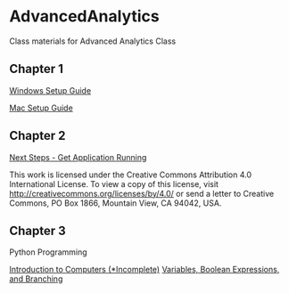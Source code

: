 # AdvancedAnalytics
Class materials for Advanced Analytics Class

## Chapter 1

[Windows Setup Guide](WindowsSetup.md)

[Mac Setup Guide](MacSetup.md)

## Chapter 2

[Next Steps - Get Application Running](DevelopingInVSCode.md)

This work is licensed under the Creative Commons Attribution 4.0 International License. To view a copy of this license, visit http://creativecommons.org/licenses/by/4.0/ or send a letter to Creative Commons, PO Box 1866, Mountain View, CA 94042, USA.


## Chapter 3

Python Programming

[Introduction to Computers (*Incomplete)](Programmingintoduction.md)
[Variables, Boolean Expressions, and Branching](Variables.md)